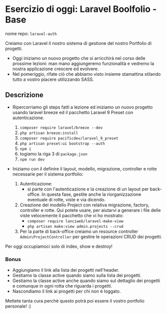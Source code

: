 # Esercizio di oggi: **Laravel Boolfolio - Base**

nome repo: `laravel-auth`

Creiamo con Laravel il nostro sistema di gestione del nostro Portfolio di progetti.

- Oggi iniziamo un nuovo progetto che si arricchirà nel corso delle prossime lezioni: man mano aggiungeremo funzionalità e vedremo la nostra applicazione crescere ed evolvere.
- Nel pomeriggio, rifate ciò che abbiamo visto insieme stamattina stilando tutto a vostro piacere utilizzando SASS.

## Descrizione

- Ripercorriamo gli steps fatti a lezione ed iniziamo un nuovo progetto usando laravel breeze ed il pacchetto Laravel 9 Preset con autenticazione.
    1. `composer require laravel/breeze --dev`
    1. `php artisan breeze:install`
    1. `composer require pacificdev/laravel_9_preset`
    1. `php artisan preset:ui bootstrap --auth`
    1. `npm i`
    1. togiamo la riga 3 di `package.json`
    1. `npm run dev`

- Iniziamo con il definire il layout, modello, migrazione, controller e rotte necessarie per il sistema portfolio:
    1. Autenticazione:
        - si parte con l'autenticazione e la creazione di un layout per back-office. In questa fase, gestite anche la riorganizzazione eventuale di rotte, viste e via dicendo.
    2. Creazione del modello Project con relativa migrazione, factory, controller e rotte.
    Qui potete usare, per aiutarvi a generare i file delle viste velocemente il pacchetto che vi ho mostrato:
        - `composer require lanciweb/laravel-make-view`
        - `php artisan make:view admin.projects --crud`
    3. Per la parte di back-office creiamo un resource controller `Admin\ProjectController` per gestire le operazioni CRUD dei progetti.

Per oggi occupiamoci  solo di index,  show e destroy!

### Bonus

- Aggiungiamo il link alla lista dei progetti nell'header.
- Gestiamo la classe active quando siamo sulla lista dei progetti.
- Gestiamo la classe active anche quando siamo sul dettaglio dei progetti e comunque in ogni rotta che riguarda i progetti.
- Nascondiamo il link ai progetti per chi non è loggato.

Mettete tanta cura perchè questo potrà poi essere il vostro portfolio personale! :)
